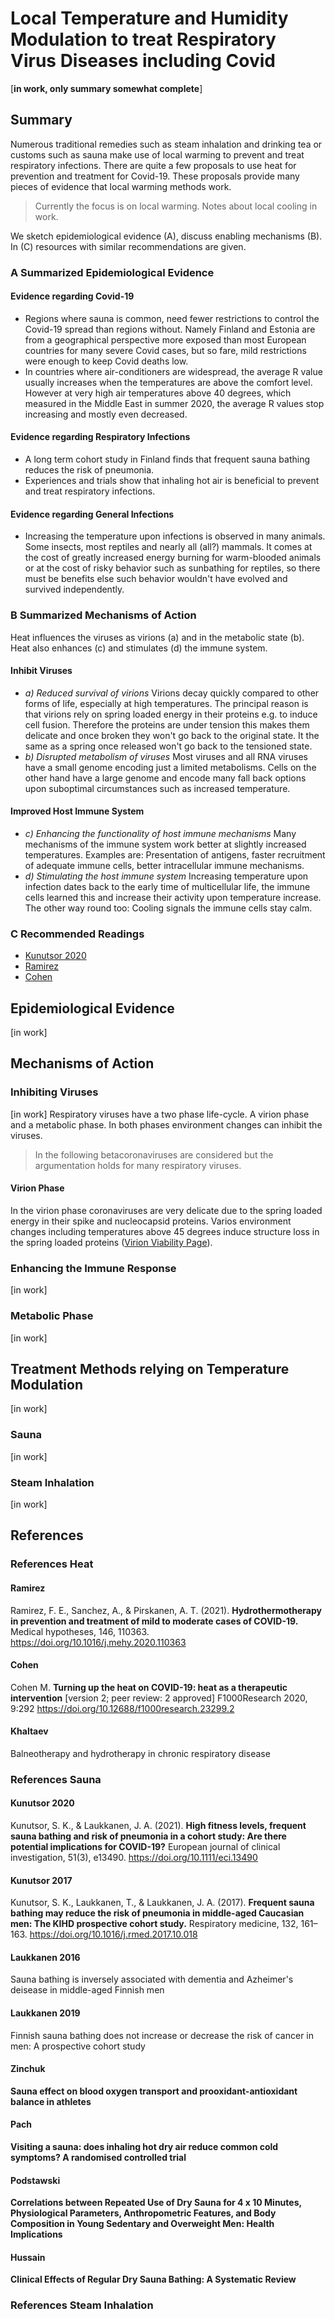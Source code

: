 # Local Temperature and Humidity Modulation to treat Respiratory Virus Diseases including Covid  

[**in work, only summary somewhat complete**]

## Summary
Numerous traditional remedies such as steam inhalation and drinking tea or customs such as sauna make use of local warming to prevent and treat respiratory infections. There are quite a few proposals to use heat for prevention and treatment for Covid-19. These proposals provide many pieces of evidence that local warming methods work. 

> Currently the focus is on local warming. Notes about local cooling in work.

We sketch epidemiological evidence (A), discuss enabling mechanisms (B). In (C) resources with similar recommendations are given.

### A Summarized Epidemiological Evidence
#### Evidence regarding Covid-19
* Regions where sauna is common, need fewer restrictions to control the Covid-19 spread than regions without. Namely Finland and Estonia are from a geographical perspective more exposed than most European countries for many severe Covid cases, but so fare, mild restrictions were enough to keep Covid deaths low.
* In countries where air-conditioners are widespread, the average R value usually increases when the temperatures are above the comfort level. However at very high air temperatures above 40 degrees, which measured in the Middle East in summer 2020, the average R values stop increasing and mostly even decreased.

#### Evidence regarding Respiratory Infections
* A long term cohort study in Finland finds that frequent sauna bathing reduces the risk of pneumonia.
* Experiences and trials show that inhaling hot air is beneficial to prevent and treat respiratory infections.

#### Evidence regarding General Infections
* Increasing the temperature upon infections is observed in many animals. Some insects, most reptiles and nearly all (all?) mammals. It comes at the cost of greatly increased energy burning for warm-blooded animals or at the cost of risky behavior such as sunbathing for reptiles, so there must be benefits else such behavior wouldn't have evolved and survived independently.

### B Summarized Mechanisms of Action
Heat influences the viruses as virions (a) and in the metabolic state (b). Heat also enhances (c) and stimulates (d) the immune system.

#### Inhibit Viruses
* _a) Reduced survival of virions_
   Virions decay quickly compared to other forms of life, especially at high temperatures. The principal reason is that virions rely on spring loaded energy in their proteins e.g. to induce cell fusion. Therefore the proteins are under tension this makes them delicate and once broken they won't go back to the original state. It the same as a spring once released won't go back to the tensioned state.
* _b) Disrupted metabolism of viruses_
   Most viruses and all RNA viruses have a small genome encoding just a limited metabolisms. Cells on the other hand have a large genome and encode many fall back options upon suboptimal circumstances such as increased temperature.

#### Improved Host Immune System
* _c) Enhancing the functionality of host immune mechanisms_
   Many mechanisms of the immune system work better at slightly increased temperatures. Examples are: Presentation of antigens, faster recruitment of adequate immune cells, better intracellular immune mechanisms.
* _d) Stimulating the host immune system_
   Increasing temperature upon infection dates back to the early time of multicellular life, the immune cells learned this and increase their activity upon temperature increase. The other way round too: Cooling signals the immune cells stay calm. 
   
### C Recommended Readings
* [Kunutsor 2020](#kunutsor-2020)
* [Ramirez](#ramirez)
* [Cohen](#cohen)
   
   
## Epidemiological Evidence
[in work]

## Mechanisms of Action
### Inhibiting Viruses
[in work]
Respiratory viruses have a two phase life-cycle. A virion phase and a metabolic phase. In both phases environment changes can inhibit the viruses.

> In the following betacoronaviruses are considered but the argumentation holds for many respiratory viruses.

#### Virion Phase
In the virion phase coronaviruses are very delicate due to the spring loaded energy in their spike and nucleocapsid proteins. Varios environment changes including temperatures above 45 degrees induce structure loss in the spring loaded proteins ([Virion Viability Page](./1_biological/virion_viability.md)). 

### Enhancing the Immune Response
[in work]



### Metabolic Phase
[in work]

## Treatment Methods relying on Temperature Modulation
[in work]

### Sauna
[in work]


### Steam Inhalation 
[in work]


## References 

### References Heat

#### Ramirez
Ramirez, F. E., Sanchez, A., & Pirskanen, A. T. (2021). 
**Hydrothermotherapy in prevention and treatment of mild to moderate cases of COVID-19.** 
Medical hypotheses, 146, 110363. https://doi.org/10.1016/j.mehy.2020.110363

#### Cohen
Cohen M. 
**Turning up the heat on COVID-19: heat as a therapeutic intervention** 
[version 2; peer review: 2 approved] F1000Research 2020, 9:292 
https://doi.org/10.12688/f1000research.23299.2


#### Khaltaev
Balneotherapy and hydrotherapy in chronic respiratory disease


### References Sauna

#### Kunutsor 2020
Kunutsor, S. K., & Laukkanen, J. A. (2021). 
**High fitness levels, frequent sauna bathing and risk of pneumonia in a cohort study: Are there potential implications for COVID-19?** 
European journal of clinical investigation, 51(3), e13490. https://doi.org/10.1111/eci.13490

#### Kunutsor 2017
Kunutsor, S. K., Laukkanen, T., & Laukkanen, J. A. (2017). 
**Frequent sauna bathing may reduce the risk of pneumonia in middle-aged Caucasian men: The KIHD prospective cohort study.** 
Respiratory medicine, 132, 161–163. https://doi.org/10.1016/j.rmed.2017.10.018

#### Laukkanen 2016
Sauna bathing is inversely associated with dementia and Azheimer's deisease in middle-aged Finnish men

#### Laukkanen 2019
Finnish sauna bathing does not increase or decrease the risk of cancer in men: A prospective cohort study

#### Zinchuk 
**Sauna effect on blood oxygen transport and prooxidant-antioxidant balance in athletes**

#### Pach
**Visiting a sauna: does inhaling hot dry air reduce common cold symptoms? A randomised controlled trial**

#### Podstawski
**Correlations between Repeated Use of Dry Sauna for 4 x 10 Minutes, Physiological Parameters, Anthropometric Features, and Body Composition in Young Sedentary and Overweight Men: Health Implications**

#### Hussain
**Clinical Effects of Regular Dry Sauna Bathing: A Systematic Review**

### References Steam Inhalation










